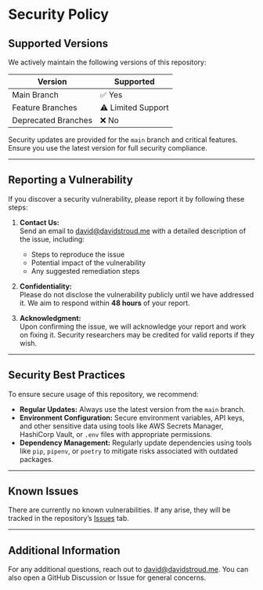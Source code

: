 # Security Policy

## Supported Versions

We actively maintain the following versions of this repository:

| Version         | Supported          |
|-----------------|--------------------|
| Main Branch     | ✅ Yes             |
| Feature Branches| ⚠️ Limited Support |
| Deprecated Branches | ❌ No           |

Security updates are provided for the `main` branch and critical features. Ensure you use the latest version for full security compliance.

---

## Reporting a Vulnerability

If you discover a security vulnerability, please report it by following these steps:

1. **Contact Us:**  
   Send an email to [david@davidstroud.me](mailto:david@davidstroud.me) with a detailed description of the issue, including:
   - Steps to reproduce the issue
   - Potential impact of the vulnerability
   - Any suggested remediation steps

2. **Confidentiality:**  
   Please do not disclose the vulnerability publicly until we have addressed it. We aim to respond within **48 hours** of your report.

3. **Acknowledgment:**  
   Upon confirming the issue, we will acknowledge your report and work on fixing it. Security researchers may be credited for valid reports if they wish.

---

## Security Best Practices

To ensure secure usage of this repository, we recommend:
- **Regular Updates:** Always use the latest version from the `main` branch.
- **Environment Configuration:** Secure environment variables, API keys, and other sensitive data using tools like AWS Secrets Manager, HashiCorp Vault, or `.env` files with appropriate permissions.
- **Dependency Management:** Regularly update dependencies using tools like `pip`, `pipenv`, or `poetry` to mitigate risks associated with outdated packages.

---

## Known Issues

There are currently no known vulnerabilities. If any arise, they will be tracked in the repository’s [Issues](https://github.com/davestroud/llmops_langchain/issues) tab.

---

## Additional Information

For any additional questions, reach out to [david@davidstroud.me](mailto:david@davidstroud.me). You can also open a GitHub Discussion or Issue for general concerns.
